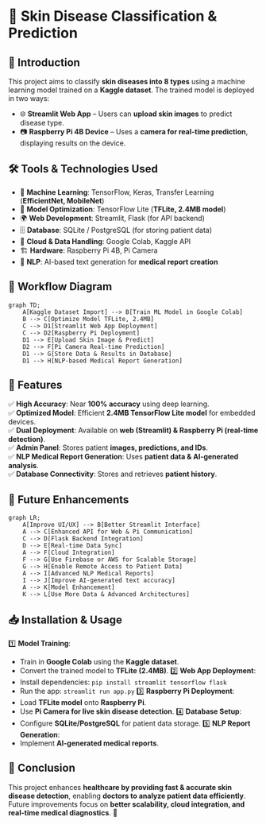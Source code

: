 # 🌟 Skin Disease Classification & Prediction

## 🏥 Introduction
This project aims to classify **skin diseases into 8 types** using a machine learning model trained on a **Kaggle dataset**. The trained model is deployed in two ways:
- 🌐 **Streamlit Web App** – Users can **upload skin images** to predict disease type.
- 📷 **Raspberry Pi 4B Device** – Uses a **camera for real-time prediction**, displaying results on the device.

## 🛠️ Tools & Technologies Used
- 🤖 **Machine Learning**: TensorFlow, Keras, Transfer Learning (**EfficientNet, MobileNet**)
- 🔧 **Model Optimization**: TensorFlow Lite (**TFLite, 2.4MB model**)
- 🌍 **Web Development**: Streamlit, Flask (for API backend)
- 🗄️ **Database**: SQLite / PostgreSQL (for storing patient data)
- 📡 **Cloud & Data Handling**: Google Colab, Kaggle API
- 🏗 **Hardware**: Raspberry Pi 4B, Pi Camera
- 📝 **NLP**: AI-based text generation for **medical report creation**

## 📌 Workflow Diagram
```mermaid
graph TD;
    A[Kaggle Dataset Import] --> B[Train ML Model in Google Colab]
    B --> C[Optimize Model TFLite, 2.4MB]
    C --> D1[Streamlit Web App Deployment]
    C --> D2[Raspberry Pi Deployment]
    D1 --> E[Upload Skin Image & Predict]
    D2 --> F[Pi Camera Real-time Prediction]
    D1 --> G[Store Data & Results in Database]
    D1 --> H[NLP-based Medical Report Generation]
```

## 🚀 Features
✅ **High Accuracy**: Near **100% accuracy** using deep learning.  
✅ **Optimized Model**: Efficient **2.4MB TensorFlow Lite model** for embedded devices.  
✅ **Dual Deployment**: Available on **web (Streamlit) & Raspberry Pi (real-time detection)**.  
✅ **Admin Panel**: Stores patient **images, predictions, and IDs**.  
✅ **NLP Medical Report Generation**: Uses **patient data & AI-generated analysis**.  
✅ **Database Connectivity**: Stores and retrieves **patient history**.  

## 🔮 Future Enhancements
```mermaid
graph LR;
    A[Improve UI/UX] --> B[Better Streamlit Interface]
    A --> C[Enhanced API for Web & Pi Communication]
    C --> D[Flask Backend Integration]
    D --> E[Real-time Data Sync]
    A --> F[Cloud Integration]
    F --> G[Use Firebase or AWS for Scalable Storage]
    G --> H[Enable Remote Access to Patient Data]
    A --> I[Advanced NLP Medical Reports]
    I --> J[Improve AI-generated text accuracy]
    A --> K[Model Enhancement]
    K --> L[Use More Data & Advanced Architectures]
```

## 📥 Installation & Usage
1️⃣ **Model Training**: 
   - Train in **Google Colab** using the **Kaggle dataset**.
   - Convert the trained model to **TFLite (2.4MB)**.
2️⃣ **Web App Deployment**:
   - Install dependencies: `pip install streamlit tensorflow flask`
   - Run the app: `streamlit run app.py`
3️⃣ **Raspberry Pi Deployment**:
   - Load **TFLite model** onto **Raspberry Pi**.
   - Use **Pi Camera for live skin disease detection**.
4️⃣ **Database Setup**:
   - Configure **SQLite/PostgreSQL** for patient data storage.
5️⃣ **NLP Report Generation**:
   - Implement **AI-generated medical reports**.

## 🎯 Conclusion
This project enhances **healthcare by providing fast & accurate skin disease detection**, enabling **doctors to analyze patient data efficiently**. Future improvements focus on **better scalability, cloud integration, and real-time medical diagnostics**. 🚀

